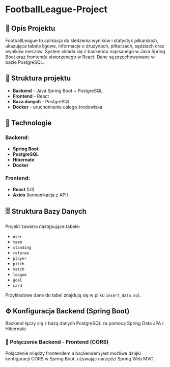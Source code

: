 # FootballLeague-Project


## 📌 Opis Projektu
FootballLeague to aplikacja do śledzenia wyników i statystyk piłkarskich, ukazująca tabele ligowe, informacje o drużynach, piłkarzach, sędziach oraz wyników meczów. System składa się z backendu napisanego w Java Spring Boot oraz frontendu stworzonego w React. Dane są przechowywane w bazie PostgreSQL.

## 📂 Struktura projektu
- **Backend** - Java Spring Boot + PostgreSQL
- **Frontend** - React
- **Baza danych** - PostgreSQL
- **Docker** - uruchomienie całego środowiska

## 🔧 Technologie
### Backend:
- **Spring Boot** 
- **PostgreSQL** 
- **Hibernate** 
- **Docker** 

### Frontend:
- **React** (UI)
- **Axios** (komunikacja z API)

## 🗄️ Struktura Bazy Danych
Projekt zawiera następujące tabele:
- `user`
- `team`
- `standing`
- `referee`
- `player`
- `pitch`
- `match`
- `league`
- `goal`
- `card`

Przykładowe dane do tabel znajdują się w pliku `insert_data.sql`.

## ⚙️ Konfiguracja Backend (Spring Boot)
Backend łączy się z bazą danych PostgreSQL za pomocą Spring Data JPA i Hibernate.

### 🔗 Połączenie Backend - Frontend (CORS)
Połączenie między frontendem a backendem jest możliwe dzięki konfiguracji CORS w Spring Boot, używając narzędzi Spring Web MVC.







